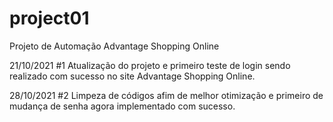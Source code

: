 # project01
Projeto de Automação Advantage Shopping Online

21/10/2021
#1 Atualização do projeto e primeiro teste de login sendo realizado com sucesso no site Advantage Shopping Online.

28/10/2021
#2 Limpeza de códigos afim de melhor otimização e primeiro de mudança de senha agora implementado com sucesso.
